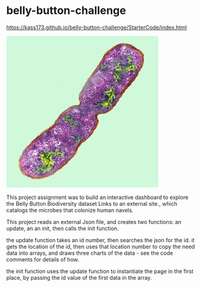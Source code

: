 # belly-button-challenge

https://kass173.github.io/belly-button-challenge/StarterCode/index.html

![bacteria](Images/bacteria.jpg)

This project assignment was to build an interactive dashboard to explore the Belly Button Biodiversity dataset Links to an external site., which catalogs the microbes that colonize human navels.

This project reads an external Json file, and creates two functions: an update, an an init, then calls the init function.

the update function takes an id number, then searches the json for the id. it gets the location of the id, then uses that location number to copy the need data into arrays, and draws three charts of the data - see the code comments for details of how.

the init function uses the update function to instantiate the page in the first place, by passing the id value of the first data in the array.
